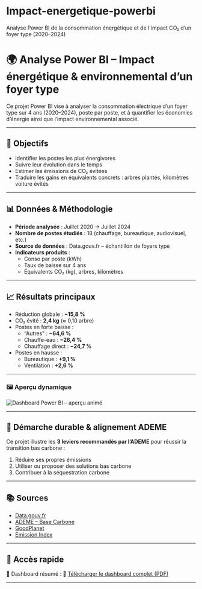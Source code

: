 # Impact-energetique-powerbi
Analyse Power BI de la consommation énergétique et de l'impact CO₂ d’un foyer type (2020–2024)
# 🌍 Analyse Power BI – Impact énergétique & environnemental d’un foyer type

Ce projet Power BI vise à analyser la consommation électrique d’un foyer type sur 4 ans (2020–2024), poste par poste, et à quantifier les économies d’énergie ainsi que l’impact environnemental associé.

---

## 🎯 Objectifs

- Identifier les postes les plus énergivores
- Suivre leur évolution dans le temps
- Estimer les émissions de CO₂ évitées
- Traduire les gains en équivalents concrets : arbres plantés, kilomètres voiture évités

---

## 📊 Données & Méthodologie

- **Période analysée** : Juillet 2020 → Juillet 2024
- **Nombre de postes étudiés** : 18 (chauffage, bureautique, audiovisuel, etc.)
- **Source de données** : Data.gouv.fr – échantillon de foyers type
- **Indicateurs produits** :
  - Conso par poste (kWh)
  - Taux de baisse sur 4 ans
  - Équivalents CO₂ (kg), arbres, kilomètres

---

## 📈 Résultats principaux

- Réduction globale : **−15,8 %**
- CO₂ évité : **2,4 kg** (≈ 0,10 arbre)
- Postes en forte baisse :
  - “Autres” : **−64,6 %**
  - Chauffe-eau : **−26,4 %**
  - Chauffage direct : **−24,7 %**
- Postes en hausse :
  - Bureautique : **+9,1 %**
  - Ventilation : **+2,6 %**

---



### 🖼️ Aperçu dynamique

![Dashboard Power BI – aperçu animé](img/dash-global.gif)


---

## 🌱 Démarche durable & alignement ADEME

Ce projet illustre les **3 leviers recommandés par l’ADEME** pour réussir la transition bas carbone :

1. Réduire ses propres émissions
2. Utiliser ou proposer des solutions bas carbone
3. Contribuer à la séquestration carbone

---

## 📚 Sources

- [Data.gouv.fr](https://www.data.gouv.fr)
- [ADEME – Base Carbone](https://base-empreinte.ademe.fr/)
- [GoodPlanet](https://www.goodplanet.org/)
- [Emission Index](https://www.emission-index.com/greenhouse-gases/reducing-co2-emissions#:~:text=Reducing%20carbon%20dioxide%20and%20other,jobs%20and%20driving%20economic%20growth.)

---

## 🔗 Accès rapide

📎 Dashboard résumé : 📎 [Télécharger le dashboard complet (PDF)](dashboard.pdf)
 


---

